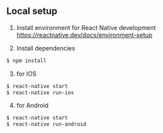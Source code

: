 ## Local setup

1. Install environment for React Native development https://reactnative.dev/docs/environment-setup

2. Install dependencies

```bash
$ npm install
```

3. for IOS

```bash
$ react-native start
$ react-native run-ios 

```

4. for Android

```bash
$ react-native start
$ react-native run-android

```
